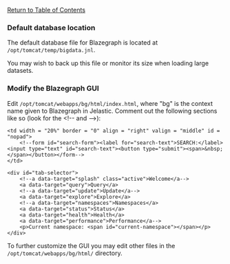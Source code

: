 [Return to Table of Contents](README.md)
### Default database location
The default database file for Blazegraph is located at `/opt/tomcat/temp/bigdata.jnl`.

You may wish to back up this file or monitor its size when loading large datasets.

### Modify the Blazegraph GUI
Edit `/opt/tomcat/webapps/bg/html/index.html`, where "bg" is the context name given to Blazegraph in Jelastic. Comment out the following sections like so (look for the \<!-- and --\>):
```
<td width = "20%" border = "0" align = "right" valign = "middle" id = "nopad">
    <!--form id="search-form"><label for="search-text">SEARCH:</label> <input type="text" id="search-text"><button type="submit"><span>&nbsp;</span></button></form-->
</td>
```
```
<div id="tab-selector">
    <!--a data-target="splash" class="active">Welcome</a-->
    <a data-target="query">Query</a>
    <!--a data-target="update">Update</a-->
    <a data-target="explore">Explore</a>
    <!--a data-target="namespaces">Namespaces</a>
    <a data-target="status">Status</a>
    <a data-target="health">Health</a>
    <a data-target="performance">Performance</a-->
    <p>Current namespace: <span id="current-namespace"></span></p>
</div>
```

To further customize the GUI you may edit other files in the `/opt/tomcat/webapps/bg/html/` directory.
